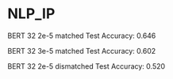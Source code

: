 # NLP_IP
BERT 32 2e-5 matched Test Accuracy:  0.646

BERT 32 3e-5 matched Test Accuracy:  0.602

BERT 32 2e-5 dismatched Test Accuracy: 0.520